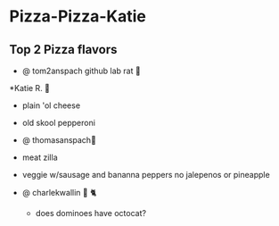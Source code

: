 Pizza-Pizza-Katie
=================
## Top 2 Pizza flavors
 * @ tom2anspach github lab rat :rat:
 
 *Katie R. :panda_face:

  * plain 'ol cheese
  * old skool pepperoni


* @ thomasanspach:jack_o_lantern:  
 
 * meat zilla
 * veggie w/sausage and bananna peppers no jalepenos or pineapple
 

* @ charlekwallin :octopus: :cat2:
  * does dominoes have octocat?
